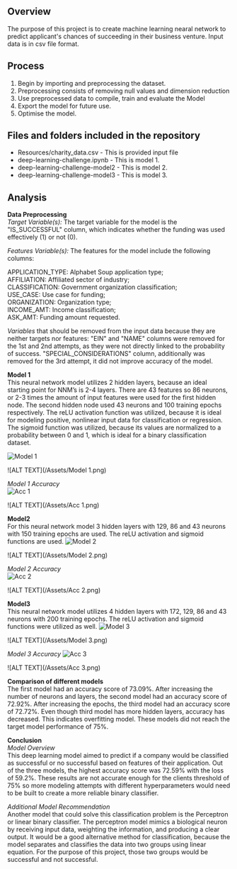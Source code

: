 ## Overview

The purpose of this project is to create machine learning nearal network to predict applicant's chances of succeeding in their business venture. Input data is in csv file format. 

## Process
1. Begin by importing and preprocessing the dataset.  
2. Preprocessing consists of removing null values and dimension reduction  
3. Use preprocessed data to compile, train and evaluate the Model  
4. Export the model for future use.  
5. Optimise the model.  

## Files and folders included in the repository  
- Resources/charity_data.csv      - This is provided input file  
- deep-learning-challenge.ipynb   - This is model 1.  
- deep-learning-challenge-model2  - This is model 2.  
- deep-learning-challenge-model3  - This is model 3.  


## Analysis    
**Data Preprocessing**     
*Target Variable(s):* The target variable for the model is the "IS_SUCCESSFUL" column, which indicates whether the funding was used effectively (1) or not (0).   

*Features Variable(s):* The features for the model include the following columns:   

APPLICATION_TYPE: Alphabet Soup application type;  
AFFILIATION: Affiliated sector of industry;  
CLASSIFICATION: Government organization classification;  
USE_CASE: Use case for funding;  
ORGANIZATION: Organization type;  
INCOME_AMT: Income classification;  
ASK_AMT: Funding amount requested.  

*Variables* that should be removed from the input data because they are neither targets nor features:
"EIN" and "NAME" columns were removed for the 1st and 2nd attempts, as they were not directly linked to the probability of success. 
"SPECIAL_CONSIDERATIONS" column, additionally was removed for the 3rd attempt, it did not improve accuracy of the model.

**Model 1**  
This neural network model utilizes 2 hidden layers, because an ideal starting point for NNM’s is 2-4 layers. 
There are 43 features so 86 neurons, or 2-3 times the amount of input features were used for the first hidden node. 
The second hidden node used 43 neurons and 100 training epochs respectively. The reLU activation function was utilized, 
because it is ideal for modeling positive, nonlinear input data for classification or regression. 
The sigmoid function was utilized, because its values are normalized to a probability between 0 and 1, 
which is ideal for a binary classification dataset.

![Model 1](https://github.com/Leena-680/deep-learning-challenge/assets/10916160/0863b0f4-2f2f-4e31-b28c-da23e3026a14)  

![ALT TEXT](/Assets/Model 1.png)   

*Model 1 Accuracy*  
![Acc 1](https://github.com/Leena-680/deep-learning-challenge/assets/10916160/ac92b429-d71b-4047-b817-9240986e1545)   

![ALT TEXT](/Assets/Acc 1.png)  

**Model2**  
For this neural network model 3 hidden layers with 129, 86 and 43 neurons with 150 training epochs are used. 
The reLU activation and sigmoid functions are used.
![Model 2](https://github.com/Leena-680/deep-learning-challenge/assets/10916160/b2953ac5-63f7-48d5-880a-da772c8820e8)   

![ALT TEXT](/Assets/Model 2.png)   

*Model 2 Accuracy*   
![Acc 2](https://github.com/Leena-680/deep-learning-challenge/assets/10916160/bf663ff1-46d3-4e85-8e63-9029ef0591e6)   

![ALT TEXT](/Assets/Acc 2.png)   


**Model3**  
This neural network model utilizes 4 hidden layers with 172, 129, 86 and 43 neurons with 200 training epochs. 
The reLU activation and sigmoid functions were utilized as well.
![Model 3](https://github.com/Leena-680/deep-learning-challenge/assets/10916160/e5dc4d02-ed27-49a7-a4b7-0b2450080461)   

![ALT TEXT](/Assets/Model 3.png)     

*Model 3 Accuracy*
![Acc 3](https://github.com/Leena-680/deep-learning-challenge/assets/10916160/661b262d-7abc-4503-b5a0-a69e6822299c)    

![ALT TEXT](/Assets/Acc 3.png)   


**Comparison of different models**  
The first model had an accuracy score of 73.09%. After increasing the number of neurons and layers, the second model 
had an accuracy score of 72.92%. After increasing the epochs, the third model had an accuracy score of 72.72%. 
Even though third model has more hidden layers, accuracy has decreased. This indicates overfitting model.
These models did not reach the target model performance of 75%.


**Conclusion**  
*Model Overview*  
This deep learning model aimed to predict if a company would be classified as successful or no successful based 
on features of their application. Out of the three models, the highest accuracy score was 72.59% with the loss of 59.2%. 
These results are not accurate enough for the clients threshold of 75% so more modeling attempts with different 
hyperparameters would need to be built to create a more reliable binary classifier.

*Additional Model Recommendation*  
Another model that could solve this classification problem is the Perceptron or linear binary classifier. 
The perceptron model mimics a biological neuron by receiving input data, weighting the information, 
and producing a clear output. It would be a good alternative method for classification, 
because the model separates and classifies the data into two groups using linear equation. 
For the purpose of this project, those two groups would be successful and not successful.




